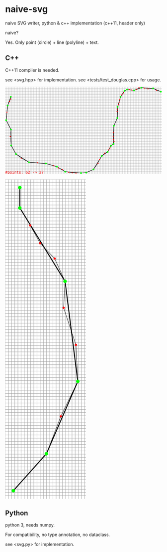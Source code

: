 # naive-svg

naive SVG writer, python & c++ implementation (c++11, header only)

naive?

Yes. Only point (circle) + line (polyline) + text.

## C++

C++11 compiler is needed.

see <svg.hpp> for implementation. see <tests/test_douglas.cpp> for usage.

![](img/a.svg)

![](img/b.svg)

## Python

python 3, needs numpy.

For compatibility, no type annotation, no dataclass.

see <svg.py> for implementation.
